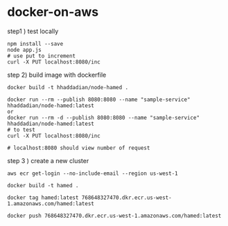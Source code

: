 # docker-on-aws
step1 ) test locally
```
npm install --save
node app.js
# use put to increment
curl -X PUT localhost:8080/inc
```

step 2) build image with dockerfile
```
docker build -t hhaddadian/node-hamed .

docker run --rm --publish 8080:8080 --name "sample-service" hhaddadian/node-hamed:latest
or
docker run --rm -d --publish 8080:8080 --name "sample-service" hhaddadian/node-hamed:latest
# to test
curl -X PUT localhost:8080/inc

# localhost:8080 should view number of request

```

step 3 ) create a new cluster

```
aws ecr get-login --no-include-email --region us-west-1

docker build -t hamed .

docker tag hamed:latest 768648327470.dkr.ecr.us-west-1.amazonaws.com/hamed:latest

docker push 768648327470.dkr.ecr.us-west-1.amazonaws.com/hamed:latest
```
